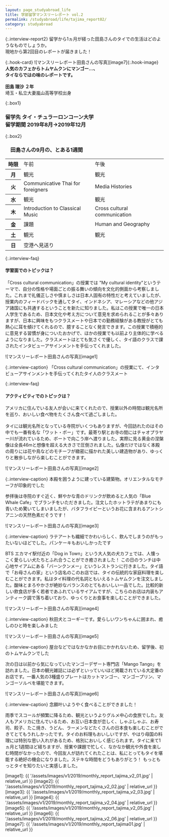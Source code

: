 ```yaml
---
layout: page_studyabroad_life
title: 学部留学マンスリーレポート vol.2
permalink: /studyabroad/life/tajima_report02/
category: studyabroad
---
```


{:.interview-report2}
留学から1ヵ月が経った田島さんのタイでの生活はどのようなものでしょうか。  
現地から第2回目のレポートが届きました！  

{:.hook-card}
![マンスリーレポート田島さんの写真][image7]{:.hook-image}
**人気のカフェからトムヤムクンにマンゴー…、  
タイならではの味のレポートです。**
<br>
<br>
**田島 理沙 ２年**  
埼玉・私立大妻嵐山高等学校出身  


{:.box1}
### 留学先 タイ・チュラーロンコーン大学<br>留学期間 2019年8月→2019年12月

{:.box2}
### 　田島さんの9月の、とある1週間
<table class="table-report">
  <tbody>
    <tr>
      <th class="time" width="10%">時限</th>
      <td class="time" width="45%">午前</td>
      <td class="time" width="45%">午後</td>
    </tr>
    <tr>
      <th>月</th>
      <td>観光</td>
      <td>観光</td>
    </tr>
    <tr class="day">
      <th>火</th>
      <td>Communicative Thai for foreigners</td>
      <td>Media Histories</td>
    </tr>
    <tr>
      <th>水</th>
      <td>観光</td>
      <td>観光</td>
    </tr>
    <tr class="day">
      <th>木</th>
      <td>Introduction to Classical Music</td>
      <td>Cross cultural communication</td>
    </tr>
    <tr>
      <th>金</th>
      <td>課題</td>
      <td>Human and Geography</td>
    </tr>
      <tr class="day">
      <th>土</th>
      <td>観光</td>
      <td>観光</td>
    </tr>
        <tr>
      <th>日</th>
      <td>空港へ見送り</td>
      <td></td>
    </tr>
  </tbody>
</table>

{:.interview-faq}
#### 学習面でのトピックは？
「Cross cultural communication」の授業では "My cultural identity"というテーマで、自分の性格や場面ごとの振る舞いの傾向を文化的側面から考察しました。これまで礼儀正しさや慎ましさは日本人固有の特性だと考えていましたが、授業内のフィードバックを通してタイ、インドネシア、マレーシアなどの他アジア諸国にも共通するということを新たに知りました。私はこの授業で唯一の日本人学生であるため、日本文化や考え方について意見を求められることが多々ありますが、日本に興味をもつクラスメートや日本での勤務経験がある教授がとても熱心に耳を傾けてくれるので、臆することなく発言できます。この授業で積極的に意見する習慣が身についたおかげで、ほかの授業でも以前より主体的に学べるようになりました。クラスメートはとても気さくで優しく、タイ語のクラスで課されたインタビューアサインメントを手伝ってくれました。

![マンスリーレポート田島さんの写真][image1] 
 
{:.interview-caption}
「Cross cultural communication」の授業にて、インタビューアサインメントを手伝ってくれたタイ人のクラスメート

{:.interview-faq}
#### アクティビティでのトピックは？
アメリカに住んでいる友人が会いに来てくれたので、授業以外の時間は観光名所を巡り、おいしい食べ物をたくさん食べて過ごしました。
<br><br>
タイには観光名所となっている寺院がいくつもありますが、今回訪れたのはその中でも一番有名な「ワット・ポー」です。最寄り駅とお寺の間にはチャオプラヤー川が流れているため、ボートで向こう岸へ渡りました。実際に見る黄金の涅槃像は全長46mと想像を超える大きさで圧倒されました。仏像だけではなく本殿の周りには花や鳥などのモチーフが緻密に描かれた美しい建造物があり、ゆっくりと散歩しながら楽しむことができます。

![マンスリーレポート田島さんの写真][image2]  

{:.interview-caption}
本殿を囲うように建っている建築物。オリエンタルなモチーフが印象的でした  

参拝後は寺院のすぐ近く、鮮やかな青のドリンクが飲めると人気の「Blue Whale Cafe」でブランチをいただきました。注文したホットラテがあまりにも青いため驚いてしまいましたが、バタフライピーというお花に含まれるアントシアニンの天然色素だそうです！

![マンスリーレポート田島さんの写真][image3]

{:.interview-caption}
ラテアートも繊細でかわいらしく、飲んでしまうのがもったいないほどでした。パンケーキもおいしかったです

BTS エカマイ駅付近の「Dog in Town」という大人気の犬カフェでは、人懐っこく愛らしい犬たちとふれ合うことができ癒されました！ この日のランチは中心地サイアムにある「バーンクンメー」というレストランに行きました。タイ語で「お母さんの家」という店名のこのお店では、タイの伝統的な家庭料理を楽しむことができます。私はタイ料理の代名詞ともいえるトムヤムクンを注文しました。酸味とまろやかさが絶妙なバランスのとてもおいしい一品でした。比較的新しい飲食店が多く若者であふれているサイアムですが、こちらのお店は内装もアンティーク調で落ち着いており、ゆっくりとお食事を楽しむことができました。

![マンスリーレポート田島さんの写真][image4]  

{:.interview-caption}
秋田犬とコーギーです。愛らしいワンちゃんに囲まれ、癒しのひと時を楽しみました

![マンスリーレポート田島さんの写真][image5] 
 
{:.interview-caption}
屋台などではなかなかお目にかかれないため、留学後、初のトムヤムクンでした


次の日は以前から気になっていたマンゴーデザート専門店「Mango Tango」を訪れました。日本の観光雑誌には必ずといっていいほど掲載されている大定番のお店です。一番人気の3種盛りプレートはカットマンゴー、マンゴープリン、マンゴーソルベを堪能できます。

![マンスリーレポート田島さんの写真][image6]  

{:.interview-caption}
念願叶いようやく食べることができました！


雨季でスコールが頻繁に降るため、観光というよりグルメ中心の食旅でした。友人もアメリカに住んでいるため、お互い日本食が恋しく、しゃぶしゃぶ、お寿司、餃子、たこ焼き、うどん、ラーメンなどたくさんの日本食も楽しむことができてとてもうれしかったです。タイのお料理もおいしいですが、やはり母国の料理には特別な思い入れがあるため、格別においしく感じられます。タイに来て1ヵ月と1週間ほど経ちますが、授業や課題で忙しく、なかなか観光や外食を楽しむ時間がなかったので、今回友人が訪れてくれたことは、私にとってもタイを堪能する絶好の機会になりました。ステキな時間をどうもありがとう！ もっともっとタイを知りたいと実感しました。


[image1]: {{ '/assets/images/v1/2019/monthly_report_tajima_v2_01.jpg' | relative_url }}
[image2]: {{ '/assets/images/v1/2019/monthly_report_tajima_v2_02.jpg' | relative_url }}
[image3]: {{ '/assets/images/v1/2019/monthly_report_tajima_v2_03.jpg' | relative_url }}
[image4]: {{ '/assets/images/v1/2019/monthly_report_tajima_v2_04.jpg' | relative_url }}
[image5]: {{ '/assets/images/v1/2019/monthly_report_tajima_v2_05.jpg' | relative_url }}
[image6]: {{ '/assets/images/v1/2019/monthly_report_tajima_v2_06.jpg' | relative_url }}
[image7]: {{ '/assets/images/v1/2019/monthly_report_tajima01.jpg' | relative_url }}
